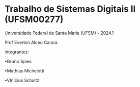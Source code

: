 # Trabalho de Sistemas Digitais II (UFSM00277)

Universidade Federal de Santa Maria (UFSM) - 2024.1

Prof Everton Alceu Carara

Integrantes: 

•Bruno Spies

•Mathias Michelotti

•VInícius Schultz
